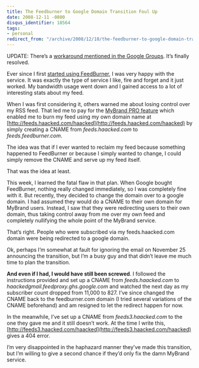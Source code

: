 ```yaml
---
title: The Feedburner to Google Domain Transition Foul Up
date: 2008-12-11 -0800
disqus_identifier: 18564
tags:
- personal
redirect_from: "/archive/2008/12/10/the-feedburner-to-google-domain-transition-foul-up.aspx/"
---
```


UPDATE: There’s a [workaround mentioned in the Google
Groups](http://groups.google.com/group/feedburner/web/known-issues-workarounds "Workaround for MyBrand issue").
It’s finally resolved.

Ever since I first [started using
FeedBurner](https://haacked.com/archive/2007/03/08/Burning_My_Feeds.aspx "Burning My Feeds"),
I was very happy with the service. It was exactly the type of service I
like, fire and forget and it just worked. My bandwidth usage went down
and I gained access to a lot of interesting stats about my feed.

When I was first considering it, others warned me about losing control
over my RSS feed. That led me to pay for the [MyBrand PRO
feature](http://www.feedburner.com/fb/a/publishers/mybrand;jsessionid=90DFA112C8BFE3762618061519CF877F.fb1 "MyBrand overview and FAQ")
which enabled me to burn my feed using my own domain name at
[http://feeds.haacked.com/haacked](http://feeds.haacked.com/haacked) by
simply creating a CNAME from *feeds.haacked.com* to
*feeds.feedburner.com*.

The idea was that if I ever wanted to reclaim my feed because something
happened to FeedBurner or because I simply wanted to change, I could
simply remove the CNAME and serve up my feed itself.

That was the idea at least.

This week, I learned the fatal flaw in that plan. When Google bought
FeedBurner, nothing really changed immediately, so I was completely fine
with it. But recently, they decided to change the domain over to a
google domain. I had assumed they would do a CNAME to their own domain
for MyBrand users. Instead, I saw that they were redirecting users to
their own domain, thus taking control away from me over my own feed and
completely nullifying the whole point of the MyBrand service.

That’s right. People who were subscribed via my feeds.haacked.com domain
were being redirected to a google domain.

Ok, perhaps I’m somewhat at fault for ignoring the email on November 25
announcing the transition, but I’m a busy guy and that didn’t leave me
much time to plan the transition.

**And even if I had, I would have still been screwed**. I followed the
instructions provided and set up a CNAME from *feeds.haacked.com* to
*haackedgmail.feedproxy.ghs.google.com* and watched the next day as my
subscriber count dropped from 11,000 to 827. I’ve since changed the
CNAME back to the feedburner.com domain (I tried several variations of
the CNAME beforehand) and am resigned to let the redirect happen for
now.

In the meanwhile, I’ve set up a CNAME from *feeds3.haacked.com* to the
one they gave me and it still doesn’t work. At the time I write this,
[http://feeds3.haacked.com/haacked](http://feeds3.haacked.com/haacked)
gives a 404 error.

I’m very disappointed in the haphazard manner they’ve made this
transition, but I’m willing to give a second chance if they’d only fix
the damn MyBrand service.

